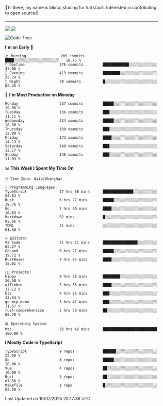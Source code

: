 👋hi there, my name is blkcor,studing for full stack.
Interested in contributing to open source✌️

<hr/>

![](https://github-readme-stats.vercel.app/api?username=blkcor)
<a href="https://github.com/blkcor/github-readme-stats">
    <img align="left" src="https://github-readme-stats.vercel.app/api/top-langs/?username=blkcor&hide=jupyter%20notebook,shaderlab,tex,c%23&langs_count=9" />
</a>


<!--START_SECTION:waka-->
![Code Time](http://img.shields.io/badge/Code%20Time-2%2C233%20hrs%2031%20mins-blue)

**I'm an Early 🐤** 

```text
🌞 Morning                205 commits         ████░░░░░░░░░░░░░░░░░░░░░   16.75 % 
🌆 Daytime                576 commits         ████████████░░░░░░░░░░░░░   47.06 % 
🌃 Evening                413 commits         ████████░░░░░░░░░░░░░░░░░   33.74 % 
🌙 Night                  30 commits          █░░░░░░░░░░░░░░░░░░░░░░░░   02.45 % 
```
📅 **I'm Most Productive on Monday** 

```text
Monday                   237 commits         █████░░░░░░░░░░░░░░░░░░░░   19.36 % 
Tuesday                  136 commits         ███░░░░░░░░░░░░░░░░░░░░░░   11.11 % 
Wednesday                224 commits         █████░░░░░░░░░░░░░░░░░░░░   18.30 % 
Thursday                 159 commits         ███░░░░░░░░░░░░░░░░░░░░░░   12.99 % 
Friday                   173 commits         ████░░░░░░░░░░░░░░░░░░░░░   14.13 % 
Saturday                 149 commits         ███░░░░░░░░░░░░░░░░░░░░░░   12.17 % 
Sunday                   146 commits         ███░░░░░░░░░░░░░░░░░░░░░░   11.93 % 
```


📊 **This Week I Spent My Time On** 

```text
🕑︎ Time Zone: Asia/Shanghai

💬 Programming Languages: 
TypeScript               17 hrs 56 mins      ██████████████░░░░░░░░░░░   54.83 % 
Rust                     6 hrs 27 mins       █████░░░░░░░░░░░░░░░░░░░░   19.76 % 
Go                       5 hrs 30 mins       ████░░░░░░░░░░░░░░░░░░░░░   16.83 % 
Markdown                 52 mins             █░░░░░░░░░░░░░░░░░░░░░░░░   02.66 % 
TOML                     31 mins             ░░░░░░░░░░░░░░░░░░░░░░░░░   01.58 % 

🔥 Editors: 
VS Code                  21 hrs 21 mins      ████████████████░░░░░░░░░   65.27 % 
GoLand                   6 hrs 27 mins       █████░░░░░░░░░░░░░░░░░░░░   19.72 % 
RustRover                4 hrs 54 mins       ████░░░░░░░░░░░░░░░░░░░░░   15.01 % 

🐱‍💻 Projects: 
hippy                    9 hrs 58 mins       ████████░░░░░░░░░░░░░░░░░   30.50 % 
aiTimbre                 5 hrs 35 mins       ████░░░░░░░░░░░░░░░░░░░░░   17.12 % 
bls                      4 hrs 25 mins       ███░░░░░░░░░░░░░░░░░░░░░░   13.54 % 
go-mcp-demo              3 hrs 47 mins       ███░░░░░░░░░░░░░░░░░░░░░░   11.57 % 
rust-comprehensize       2 hrs 50 mins       ██░░░░░░░░░░░░░░░░░░░░░░░   08.70 % 

💻 Operating System: 
Mac                      32 hrs 42 mins      █████████████████████████   100.00 % 
```

**I Mostly Code in TypeScript** 

```text
TypeScript               9 repos             ██████░░░░░░░░░░░░░░░░░░░   22.50 % 
Go                       8 repos             █████░░░░░░░░░░░░░░░░░░░░   20.00 % 
Vue                      4 repos             ██░░░░░░░░░░░░░░░░░░░░░░░   10.00 % 
Rust                     3 repos             ██░░░░░░░░░░░░░░░░░░░░░░░   07.50 % 
Makefile                 1 repo              █░░░░░░░░░░░░░░░░░░░░░░░░   02.50 % 
```




 Last Updated on 10/07/2025 20:17:36 UTC
<!--END_SECTION:waka-->


